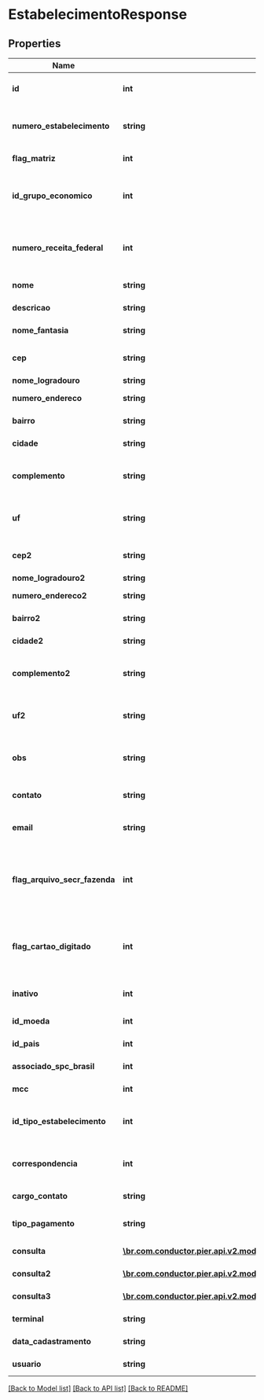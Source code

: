 # EstabelecimentoResponse

## Properties
Name | Type | Description | Notes
------------ | ------------- | ------------- | -------------
**id** | **int** | C\u00F3digo de identifica\u00E7\u00E3o do estabelecimento (id). | [optional] 
**numero_estabelecimento** | **string** | N\u00FAmero de identifica\u00E7\u00E3o do Estabelecimento na Conductor. | [optional] 
**flag_matriz** | **int** | Indica se \u00E9 matriz ou filial. | [optional] 
**id_grupo_economico** | **int** | Apresenta o n\u00FAmero de identifica\u00E7\u00E3o do Grupo Econ\u00F4mico. | [optional] 
**numero_receita_federal** | **int** | Apresenta o n\u00FAmero de identifica\u00E7\u00E3o do Estabelecimento na Receita Federal. | [optional] 
**nome** | **string** | Nome do Estabelecimento. | [optional] 
**descricao** | **string** | Raz\u00E3o Social do Estabelecimento. | [optional] 
**nome_fantasia** | **string** | T\u00EDtulo Comercial do Estabelecimento. | [optional] 
**cep** | **string** | C\u00F3digo de Endere\u00E7amento Postal (CEP). | [optional] 
**nome_logradouro** | **string** | Nome do Logradouro. | [optional] 
**numero_endereco** | **string** | N\u00FAmero do endere\u00E7o. | [optional] 
**bairro** | **string** | Nome do bairro do endere\u00E7o. | [optional] 
**cidade** | **string** | Nome da cidade do endere\u00E7o. | [optional] 
**complemento** | **string** | Descri\u00E7\u00F5es complementares referente ao endere\u00E7o. | [optional] 
**uf** | **string** | Sigla de identifica\u00E7\u00E3o da Unidade Federativa do endere\u00E7o. | [optional] 
**cep2** | **string** | C\u00F3digo de Endere\u00E7amento Postal (CEP). | [optional] 
**nome_logradouro2** | **string** | Nome do Logradouro . | [optional] 
**numero_endereco2** | **string** | N\u00FAmero do endere\u00E7o. | [optional] 
**bairro2** | **string** | Nome do bairro do endere\u00E7o. | [optional] 
**cidade2** | **string** | Nome da cidade do endere\u00E7o. | [optional] 
**complemento2** | **string** | Descri\u00E7\u00F5es complementares referente ao endere\u00E7o. | [optional] 
**uf2** | **string** | Sigla de identifica\u00E7\u00E3o da Unidade Federativa do endere\u00E7o. | [optional] 
**obs** | **string** | Detalhes espec\u00EDficos quanto ao Cadastro do Estabelecimento. | [optional] 
**contato** | **string** | Nome da pessoa para contato com o Estabelecimento. | [optional] 
**email** | **string** | E-mail da pessoa para contato com o Estabelecimento. | [optional] 
**flag_arquivo_secr_fazenda** | **int** | Indica se o estabelecimento ser\u00E1 inclu\u00EDdo no arquivo de registro para a Secretaria da Fazenda Estadual. | [optional] 
**flag_cartao_digitado** | **int** | Indica se o estabelecimento poder\u00E1 originar transa\u00E7\u00F5es sem a leitura da tarja ou do chip do cart\u00E3o. | [optional] 
**inativo** | **int** | Indica se o estabelecimento est\u00E1 inativo. | [optional] 
**id_moeda** | **int** | C\u00F3digo identificador da moeda. | [optional] 
**id_pais** | **int** | Identificador de Pa\u00EDs. | [optional] 
**associado_spc_brasil** | **int** | N\u00FAmero do associado ao SPCBrasil. | [optional] 
**mcc** | **int** | C\u00F3digo de Categoria de Mercado. | [optional] 
**id_tipo_estabelecimento** | **int** | C\u00F3digo de identifica\u00E7\u00E3o do tipo de Estabelecimento. | [optional] 
**correspondencia** | **int** | Tipo da Correspond\u00EAncia (ORIGEM, CORRESPONDENCIA). | [optional] 
**cargo_contato** | **string** | Cargo do contato do estabelecimento. | [optional] 
**tipo_pagamento** | **string** | Tipo do regime de pagamento do estabelecimento. | [optional] 
**consulta** | [**\br.com.conductor.pier.api.v2.model\ConsultaCadastroEstabelecimentoDTO**](ConsultaCadastroEstabelecimentoDTO.md) | Consulta de cadastro n\u00FAmero um. | [optional] 
**consulta2** | [**\br.com.conductor.pier.api.v2.model\ConsultaCadastroEstabelecimentoDTO**](ConsultaCadastroEstabelecimentoDTO.md) | Consulta de cadastro n\u00FAmero dois. | [optional] 
**consulta3** | [**\br.com.conductor.pier.api.v2.model\ConsultaCadastroEstabelecimentoDTO**](ConsultaCadastroEstabelecimentoDTO.md) | Consulta de cadastro n\u00FAmero tr\u00EAs. | [optional] 
**terminal** | **string** | Terminal do estabelecimento. | [optional] 
**data_cadastramento** | **string** | Data de Cadastro do Estabelecimento. | [optional] 
**usuario** | **string** | Usu\u00E1rio da aplica\u00E7\u00E3o. | [optional] 

[[Back to Model list]](../README.md#documentation-for-models) [[Back to API list]](../README.md#documentation-for-api-endpoints) [[Back to README]](../README.md)


